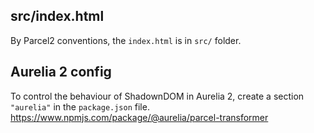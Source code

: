## src/index.html

By Parcel2 conventions, the `index.html` is in `src/` folder.

## Aurelia 2 config

To control the behaviour of ShadownDOM in Aurelia 2, create a section `"aurelia"` in the `package.json` file.
https://www.npmjs.com/package/@aurelia/parcel-transformer
